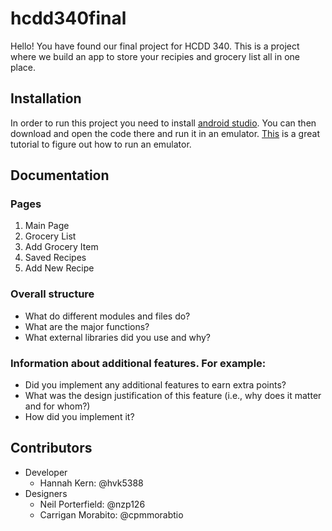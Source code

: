 # hcdd340final
Hello! You have found our final project for HCDD 340. This is a project where we build an app to store your recipies and grocery list all in one place.

## Installation
In order to run this project you need to install [android studio](https://developer.android.com/studio/install). You can then download and open the code there and run it in an emulator. [This](https://developer.android.com/training/basics/firstapp/running-app) is a great tutorial to figure out how to run an emulator.

## Documentation
### Pages
1. Main Page
2. Grocery List
3. Add Grocery Item
4. Saved Recipes
5. Add New Recipe

### Overall structure 
 - What do different modules and files do?  
 - What are the major functions? 
 - What external libraries did you use and why? 

### Information about additional features. For example: 
 - Did you implement any additional features to earn extra points? 
 - What was the design justification of this feature (i.e., why does it matter and for whom?) 
 - How did you implement it? 

## Contributors
- Developer
  * Hannah Kern: @hvk5388
- Designers
  * Neil Porterfield: @nzp126
  * Carrigan Morabito: @cpmmorabtio

